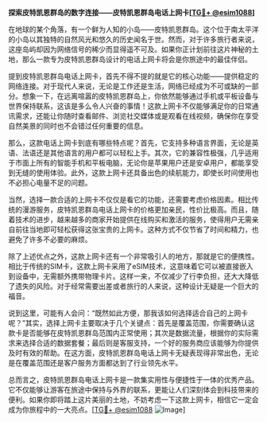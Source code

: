 **探索皮特凯恩群岛的数字连接——皮特凯恩群岛电话上网卡[[TG💪+ @esim1088](https://t.me/s/esim1088)]**

在地球的某个角落，有一个鲜为人知的小岛——皮特凯恩群岛。这个位于南太平洋的小岛以其独特的自然风光和悠久的历史闻名于世。然而，对于许多旅行者来说，这座岛屿却因为网络信号的稀少而显得遥不可及。如果你正计划前往这片神秘的土地，那么一款专为皮特凯恩群岛设计的电话上网卡将会是你旅途中的最佳伴侣。

提到皮特凯恩群岛电话上网卡，首先不得不提的就是它的核心功能——提供稳定的网络连接。对于现代人来说，无论是工作还是生活，网络已经成为不可或缺的一部分。想象一下，在远离喧嚣的皮特凯恩群岛上，你依然能够通过手机或平板设备与世界保持联系，这该是多么令人兴奋的事情！这款上网卡不仅能够满足你的日常通讯需求，还能让你随时查看邮件、浏览社交媒体或是观看在线视频，确保你在享受自然美景的同时也不会错过任何重要的信息。

那么，这款电话上网卡到底有哪些特点呢？首先，它支持多种语言界面，无论是英语、法语还是其他语言的用户都可以轻松上手。其次，它的兼容性极强，几乎适用于市面上所有的智能手机和平板电脑，无论你是苹果用户还是安卓用户，都能享受到无缝的使用体验。此外，这款上网卡还具备出色的续航能力，即使长时间使用也不必担心电量不足的问题。

当然，选择一款合适的上网卡不仅仅是看它的功能，还需要考虑价格因素。相比传统的漫游服务，皮特凯恩群岛电话上网卡的价格更加亲民，性价比极高。而且，随着技术的进步，越来越多的商家开始提供在线购买和激活的服务，使得用户无需亲自前往当地即可轻松获得这张宝贵的上网卡。这种方式不仅节省了时间和精力，也避免了许多不必要的麻烦。

除了上述优点之外，这款上网卡还有一个非常吸引人的地方，那就是它的便携性。相比于传统的SIM卡，这款上网卡采用了eSIM技术，这意味着它可以被直接嵌入到设备中，无需额外携带物理卡片。这样一来，不仅减少了行李负担，还大大降低了遗失的风险。对于经常需要出差或者旅行的人来说，这种设计无疑是一个巨大的福音。

说到这里，可能有人会问：“既然如此方便，那我该如何选择适合自己的上网卡呢？”其实，选择上网卡主要取决于几个关键点：首先是覆盖范围，你需要确认这款卡是否能够在皮特凯恩群岛范围内正常使用；其次是数据流量，根据你的实际需求来选择合适的数据套餐；最后则是客服支持，一个好的服务商应该能够为你提供及时有效的帮助。在这方面，皮特凯恩群岛电话上网卡无疑表现得非常出色，无论是在覆盖范围还是客户服务方面都达到了行业领先水平。

总而言之，皮特凯恩群岛电话上网卡是一款集实用性与便捷性于一体的优秀产品。它不仅能够让游客在旅途中保持与外界的联系，更能让人们深刻体会到科技带来的便利。如果你即将踏上这片美丽的土地，不妨考虑一下这款上网卡，相信它一定会成为你旅程中的一大亮点。[[TG💪+ @esim1088](https://t.me/s/esim1088) ![Image](https://i.postimg.cc/4NQfJmqS/Snipaste-2025-05-13-00-14-12.png)]